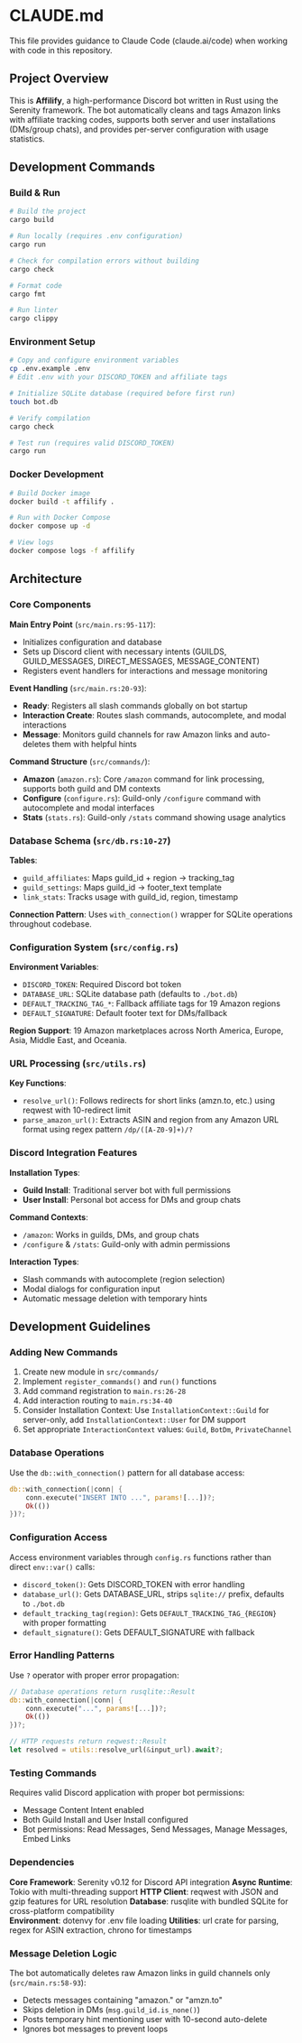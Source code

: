 # CLAUDE.md

This file provides guidance to Claude Code (claude.ai/code) when working with code in this repository.

## Project Overview

This is **Affilify**, a high-performance Discord bot written in Rust using the Serenity framework. The bot automatically cleans and tags Amazon links with affiliate tracking codes, supports both server and user installations (DMs/group chats), and provides per-server configuration with usage statistics.

## Development Commands

### Build & Run
```bash
# Build the project
cargo build

# Run locally (requires .env configuration)
cargo run

# Check for compilation errors without building
cargo check

# Format code
cargo fmt

# Run linter
cargo clippy
```

### Environment Setup
```bash
# Copy and configure environment variables
cp .env.example .env
# Edit .env with your DISCORD_TOKEN and affiliate tags

# Initialize SQLite database (required before first run)
touch bot.db

# Verify compilation
cargo check

# Test run (requires valid DISCORD_TOKEN)
cargo run
```

### Docker Development
```bash
# Build Docker image
docker build -t affilify .

# Run with Docker Compose
docker compose up -d

# View logs
docker compose logs -f affilify
```

## Architecture

### Core Components

**Main Entry Point** (`src/main.rs:95-117`):
- Initializes configuration and database
- Sets up Discord client with necessary intents (GUILDS, GUILD_MESSAGES, DIRECT_MESSAGES, MESSAGE_CONTENT)
- Registers event handlers for interactions and message monitoring

**Event Handling** (`src/main.rs:20-93`):
- **Ready**: Registers all slash commands globally on bot startup
- **Interaction Create**: Routes slash commands, autocomplete, and modal interactions
- **Message**: Monitors guild channels for raw Amazon links and auto-deletes them with helpful hints

**Command Structure** (`src/commands/`):
- **Amazon** (`amazon.rs`): Core `/amazon` command for link processing, supports both guild and DM contexts
- **Configure** (`configure.rs`): Guild-only `/configure` command with autocomplete and modal interfaces
- **Stats** (`stats.rs`): Guild-only `/stats` command showing usage analytics

### Database Schema (`src/db.rs:10-27`)

**Tables**:
- `guild_affiliates`: Maps guild_id + region → tracking_tag 
- `guild_settings`: Maps guild_id → footer_text template
- `link_stats`: Tracks usage with guild_id, region, timestamp

**Connection Pattern**: Uses `with_connection()` wrapper for SQLite operations throughout codebase.

### Configuration System (`src/config.rs`)

**Environment Variables**:
- `DISCORD_TOKEN`: Required Discord bot token
- `DATABASE_URL`: SQLite database path (defaults to `./bot.db`)
- `DEFAULT_TRACKING_TAG_*`: Fallback affiliate tags for 19 Amazon regions
- `DEFAULT_SIGNATURE`: Default footer text for DMs/fallback

**Region Support**: 19 Amazon marketplaces across North America, Europe, Asia, Middle East, and Oceania.

### URL Processing (`src/utils.rs`)

**Key Functions**:
- `resolve_url()`: Follows redirects for short links (amzn.to, etc.) using reqwest with 10-redirect limit
- `parse_amazon_url()`: Extracts ASIN and region from any Amazon URL format using regex pattern `/dp/([A-Z0-9]+)/?`

### Discord Integration Features

**Installation Types**:
- **Guild Install**: Traditional server bot with full permissions
- **User Install**: Personal bot access for DMs and group chats

**Command Contexts**:
- `/amazon`: Works in guilds, DMs, and group chats
- `/configure` & `/stats`: Guild-only with admin permissions

**Interaction Types**:
- Slash commands with autocomplete (region selection)
- Modal dialogs for configuration input
- Automatic message deletion with temporary hints

## Development Guidelines

### Adding New Commands

1. Create new module in `src/commands/`
2. Implement `register_commands()` and `run()` functions
3. Add command registration to `main.rs:26-28`
4. Add interaction routing to `main.rs:34-40`
5. Consider Installation Context: Use `InstallationContext::Guild` for server-only, add `InstallationContext::User` for DM support
6. Set appropriate `InteractionContext` values: `Guild`, `BotDm`, `PrivateChannel`

### Database Operations

Use the `db::with_connection()` pattern for all database access:

```rust
db::with_connection(|conn| {
    conn.execute("INSERT INTO ...", params![...])?;
    Ok(())
})?;
```

### Configuration Access

Access environment variables through `config.rs` functions rather than direct `env::var()` calls:
- `discord_token()`: Gets DISCORD_TOKEN with error handling
- `database_url()`: Gets DATABASE_URL, strips `sqlite://` prefix, defaults to `./bot.db`
- `default_tracking_tag(region)`: Gets `DEFAULT_TRACKING_TAG_{REGION}` with proper formatting
- `default_signature()`: Gets DEFAULT_SIGNATURE with fallback

### Error Handling Patterns

Use `?` operator with proper error propagation:
```rust
// Database operations return rusqlite::Result
db::with_connection(|conn| {
    conn.execute("...", params![...])?;
    Ok(())
})?;

// HTTP requests return reqwest::Result
let resolved = utils::resolve_url(&input_url).await?;
```

### Testing Commands

Requires valid Discord application with proper bot permissions:
- Message Content Intent enabled
- Both Guild Install and User Install configured
- Bot permissions: Read Messages, Send Messages, Manage Messages, Embed Links

### Dependencies

**Core Framework**: Serenity v0.12 for Discord API integration
**Async Runtime**: Tokio with multi-threading support
**HTTP Client**: reqwest with JSON and gzip features for URL resolution
**Database**: rusqlite with bundled SQLite for cross-platform compatibility  
**Environment**: dotenvy for .env file loading
**Utilities**: url crate for parsing, regex for ASIN extraction, chrono for timestamps

### Message Deletion Logic

The bot automatically deletes raw Amazon links in guild channels only (`src/main.rs:58-93`):
- Detects messages containing "amazon." or "amzn.to"
- Skips deletion in DMs (`msg.guild_id.is_none()`)
- Posts temporary hint mentioning user with 10-second auto-delete
- Ignores bot messages to prevent loops